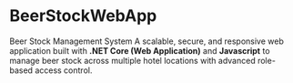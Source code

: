 # BeerStockWebApp
Beer Stock Management System  A scalable, secure, and responsive web application built with **.NET Core (Web Application)** and **Javascript** to manage beer stock across multiple hotel locations with advanced role-based access control.
